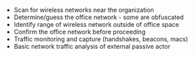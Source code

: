   
  * Scan for wireless networks near the organization
  * Determine/guess the office network - some are obfuscated
  * Identify range of wireless network outside of office space
  * Confirm the office network before proceeding
  * Traffic monitoring and capture (handshakes, beacons, macs)
  * Basic network traffic analysis of external passive actor
  
  
